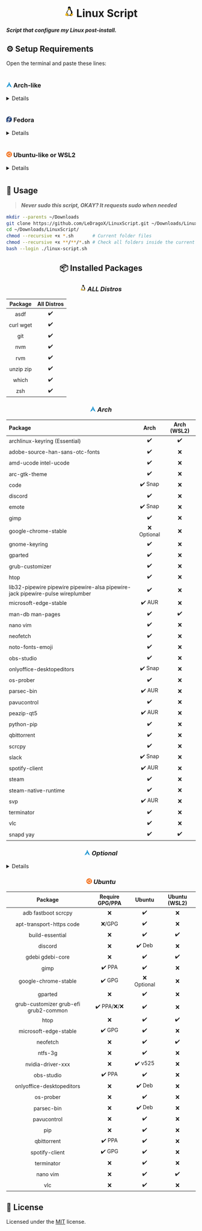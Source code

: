 <h1 align="center">
  <img width=25px src=./src/assets/linux-tux.png>
  Linux Script
</h1>

**_Script that configure my Linux post-install._**

## ⚙️ Setup Requirements

Open the terminal and paste these lines:

<h1></h1>

### <img width="15px" src="./src/assets/arch-linux-logo.png" /> Arch-like

<details>

**This was made to install after you've runned the `archinstall` command and set up at least a minimal install before**

```sh
sudo pacman -Sy --needed --noconfirm curl rsync reflector git
```

#### **⚠️ Get Fastest Mirrors (Arch only)**

Reflector allows Arch to get the fastest mirrors for package downloading.

_**Note:** If you are not in Brazil, then change "BR" to your own country/code._

```sh
sudo reflector --country BR,AR,CL,EC,PY,US,CA,MX --sort rate --save /etc/pacman.d/mirrorlist
```

### <img width="15px" src="./src/assets/arch-linux-logo.png" /> ArchWSL ~ [Project Link](https://github.com/yuk7/ArchWSL)

These steps are for ArchWSL only.

```sh
# Fix 'git: /usr/lib/libc.so.6: version `GLIBC_2.34' not found (required by git)'
sudo pacman -Sy --noconfirm archlinux-keyring git glibc
```

#### ❔ Notes for ArchWSL

1. Open the `linux-script.sh`,
2. Select `[MENU] Arch for WSL` option,
3. Then `[WSL] ArchWSL setup Root and User` for setting root/user accounts
   1. Close the Terminal window;
   2. Open powershell and type `Arch.exe config --default-user <<YOUR_USERNAME>>`;
4. Then reopen the terminal and run steps 1-2 to select `[WSL] ArchWSL Post Configurations (Workflow)` for environment config.

</details>

<h1></h1>

### <img width="15px" src="./src/assets/fedora-logo.png" /> Fedora

<details>

Get `git` for Fedora:

```sh
sudo dnf install -y git
```

</details>

<h1></h1>

### <img width="15px" src="./src/assets/ubuntu-logo.webp" /> Ubuntu-like or WSL2

<details>

Get `git` for Ubuntu:

```sh
sudo apt install -y git
```

</details>

<h1></h1>

## 🚀 Usage

> **_Never sudo this script, OKAY? It requests sudo when needed_**

```sh
mkdir --parents ~/Downloads
git clone https://github.com/LeDragoX/LinuxScript.git ~/Downloads/LinuxScript
cd ~/Downloads/LinuxScript/
chmod --recursive +x *.sh       # Current folder files
chmod --recursive +x **/**/*.sh # Check all folders inside the current folder
bash --login ./linux-script.sh
```

<div align="center">

## 📦 Installed Packages

### _<img width=15px src=./src/assets/linux-tux.png> ALL Distros_

|  Package  | All Distros |
| :-------: | :---------: |
|   asdf    |     ✔️      |
| curl wget |     ✔️      |
|    git    |     ✔️      |
|    nvm    |     ✔️      |
|    rvm    |     ✔️      |
| unzip zip |     ✔️      |
|   which   |     ✔️      |
|    zsh    |     ✔️      |

### _<img width="15px" src="./src/assets/arch-linux-logo.png" /> Arch_

| Package                                                                        |    Arch     | Arch (WSL2) |
| :----------------------------------------------------------------------------- | :---------: | :---------: |
| archlinux-keyring (Essential)                                                  |     ✔️      |     ✔️      |
| adobe-source-han-sans-otc-fonts                                                |     ✔️      |     ❌      |
| amd-ucode intel-ucode                                                          |     ✔️      |     ❌      |
| arc-gtk-theme                                                                  |     ✔️      |     ❌      |
| code                                                                           |   ✔️ Snap   |     ❌      |
| discord                                                                        |     ✔️      |     ❌      |
| emote                                                                          |   ✔️ Snap   |     ❌      |
| gimp                                                                           |     ✔️      |     ❌      |
| google-chrome-stable                                                           | ❌ Optional |     ❌      |
| gnome-keyring                                                                  |     ✔️      |     ❌      |
| gparted                                                                        |     ✔️      |     ❌      |
| grub-customizer                                                                |     ✔️      |     ❌      |
| htop                                                                           |     ✔️      |     ❌      |
| lib32-pipewire pipewire pipewire-alsa pipewire-jack pipewire-pulse wireplumber |     ✔️      |     ❌      |
| microsoft-edge-stable                                                          |   ✔️ AUR    |     ❌      |
| man-db man-pages                                                               |     ✔️      |     ✔️      |
| nano vim                                                                       |     ✔️      |     ❌      |
| neofetch                                                                       |     ✔️      |     ❌      |
| noto-fonts-emoji                                                               |     ✔️      |     ❌      |
| obs-studio                                                                     |     ✔️      |     ❌      |
| onlyoffice-desktopeditors                                                      |   ✔️ Snap   |     ❌      |
| os-prober                                                                      |     ✔️      |     ❌      |
| parsec-bin                                                                     |   ✔️ AUR    |     ❌      |
| pavucontrol                                                                    |     ✔️      |     ❌      |
| peazip-qt5                                                                     |   ✔️ AUR    |     ❌      |
| python-pip                                                                     |     ✔️      |     ❌      |
| qbittorrent                                                                    |     ✔️      |     ❌      |
| scrcpy                                                                         |     ✔️      |     ❌      |
| slack                                                                          |   ✔️ Snap   |     ❌      |
| spotify-client                                                                 |   ✔️ AUR    |     ❌      |
| steam                                                                          |     ✔️      |     ❌      |
| steam-native-runtime                                                           |     ✔️      |     ❌      |
| svp                                                                            |   ✔️ AUR    |     ❌      |
| terminator                                                                     |     ✔️      |     ❌      |
| vlc                                                                            |     ✔️      |     ❌      |
| snapd yay                                                                      |     ✔️      |     ✔️      |

### _<img width="15px" src="./src/assets/arch-linux-logo.png" /> Optional_

<details align="left">

#### NVIDIA Users

|       Package       | Arch | Arch (WSL2) |
| :-----------------: | :--: | :---------: |
|        cuda         |  ✔️  |     ❌      |
| lib32-nvidia-utils  |  ✔️  |     ❌      |
| nvidia-lts / nvidia |  ✔️  |     ❌      |
|   nvidia-settings   |  ✔️  |     ❌      |

#### SVP Install

|     Package     |  Arch  | Arch (WSL2) |
| :-------------: | :----: | :---------: |
|  libmediainfo   |   ✔️   |     ❌      |
|      lsof       |   ✔️   |     ❌      |
|    mpv-full     | ✔️ AUR |     ❌      |
|    qt5-base     |   ✔️   |     ❌      |
| qt5-declarative |   ✔️   |     ❌      |
|     qt5-svg     |   ✔️   |     ❌      |
|     rsound      | ✔️ AUR |     ❌      |
|   spirv-cross   | ✔️ AUR |     ❌      |
|       svp       | ✔️ AUR |     ❌      |
|   vapoursynth   |   ✔️   |     ❌      |

</details>

### _<img width="15px" src="./src/assets/ubuntu-logo.webp" /> Ubuntu_

|                Package                | Require GPG/PPA |   Ubuntu    | Ubuntu (WSL2) |
| :-----------------------------------: | :-------------: | :---------: | :-----------: |
|          adb fastboot scrcpy          |       ❌        |     ✔️      |      ❌       |
|       apt-transport-https code        |     ❌/GPG      |     ✔️      |      ❌       |
|            build-essential            |       ❌        |     ✔️      |      ✔️       |
|                discord                |       ❌        |   ✔️ Deb    |      ❌       |
|           gdebi gdebi-core            |       ❌        |     ✔️      |      ✔️       |
|                 gimp                  |     ✔️ PPA      |     ✔️      |      ❌       |
|         google-chrome-stable          |     ✔️ GPG      | ❌ Optional |      ❌       |
|                gparted                |       ❌        |     ✔️      |      ❌       |
| grub-customizer grub-efi grub2-common |  ✔️ PPA/❌/❌   |     ✔️      |      ❌       |
|                 htop                  |       ❌        |     ✔️      |      ✔️       |
|         microsoft-edge-stable         |     ✔️ GPG      |     ✔️      |      ❌       |
|               neofetch                |       ❌        |     ✔️      |      ✔️       |
|                ntfs-3g                |       ❌        |     ✔️      |      ❌       |
|           nvidia-driver-xxx           |       ❌        |   ✔️ v525   |      ❌       |
|              obs-studio               |     ✔️ PPA      |     ✔️      |      ❌       |
|       onlyoffice-desktopeditors       |       ❌        |   ✔️ Deb    |      ❌       |
|               os-prober               |       ❌        |     ✔️      |      ❌       |
|              parsec-bin               |       ❌        |   ✔️ Deb    |      ❌       |
|              pavucontrol              |       ❌        |     ✔️      |      ❌       |
|                  pip                  |       ❌        |     ✔️      |      ❌       |
|              qbittorrent              |     ✔️ PPA      |     ✔️      |      ❌       |
|            spotify-client             |     ✔️ GPG      |     ✔️      |      ❌       |
|              terminator               |       ❌        |     ✔️      |      ❌       |
|               nano vim                |       ❌        |     ✔️      |      ✔️       |
|                  vlc                  |       ❌        |     ✔️      |      ❌       |

</div>

## 📝 License

Licensed under the [MIT](LICENSE) license.
